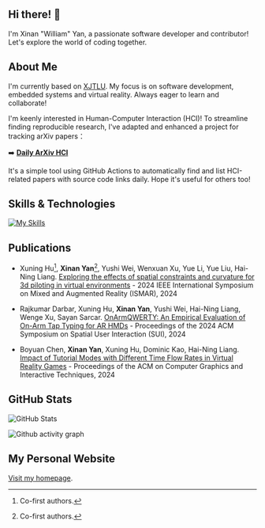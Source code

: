 ## Hi there! 👋

I'm Xinan "William" Yan, a passionate software developer and contributor! Let's explore the world of coding together.

## About Me

I'm currently based on [XJTLU](https://www.xjtlu.edu.cn/en/). My focus is on software development, embedded systems and virtual reality. Always eager to learn and collaborate!

I'm keenly interested in Human-Computer Interaction (HCI)! To streamline finding reproducible research, I've adapted and enhanced a project for tracking arXiv papers：

➡️ **[Daily ArXiv HCI](https://github.com/W-YXN/arxiv_daily_HCI)**

It's a simple tool using GitHub Actions to automatically find and list HCI-related papers with source code links daily. Hope it's useful for others too!

## Skills & Technologies

[![My Skills](https://skillicons.dev/icons?i=cpp,c,cs,unity,py,ros,ubuntu&perline=8)](https://skillicons.dev)

## Publications

- Xuning Hu[^1], **Xinan Yan**[^1], Yushi Wei, Wenxuan Xu, Yue Li, Yue Liu, Hai-Ning Liang. [Exploring the effects of spatial constraints and curvature for 3d piloting in virtual environments](https://ieeexplore.ieee.org/abstract/document/10765436/) - 2024 IEEE International Symposium on Mixed and Augmented Reality (ISMAR), 2024

- Rajkumar Darbar, Xuning Hu, **Xinan Yan**, Yushi Wei, Hai-Ning Liang, Wenge Xu, Sayan Sarcar. [OnArmQWERTY: An Empirical Evaluation of On-Arm Tap Typing for AR HMDs](https://dl.acm.org/doi/abs/10.1145/3677386.3682084) - Proceedings of the 2024 ACM Symposium on Spatial User Interaction (SUI), 2024

- Boyuan Chen, **Xinan Yan**, Xuning Hu, Dominic Kao, Hai-Ning Liang. [Impact of Tutorial Modes with Different Time Flow Rates in Virtual Reality Games](https://dl.acm.org/doi/abs/10.1145/3651296) - Proceedings of the ACM on Computer Graphics and Interactive Techniques, 2024

[^1]: Co-first authors.

## GitHub Stats

![GitHub Stats](https://github-readme-stats.vercel.app/api?username=W-YXN&show_icons=true&count_private=true)
<!-- [![Top Langs](https://github-readme-stats.vercel.app/api/top-langs/?username=W-YXN&layout=compact&hide=javascript,html,css,scss,less)](https://github.com/anuraghazra/github-readme-stats) --->

![Github activity graph](https://github-readme-activity-graph.vercel.app/graph?username=W-YXN&theme=github-light)

## My Personal Website

[Visit my homepage](http://www.xinan-yan.com).
